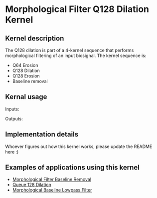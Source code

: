 # Morphological Filter Q128 Dilation Kernel

## Kernel description

The Q128 dilation is part of a 4-kernel sequence that performs morphological filtering of an input biosignal. The kernel sequence is:
* Q64 Erosion
* Q128 Dilation
* Q128 Erosion
* Baseline removal

## Kernal usage

Inputs:


Outputs:


## Implementation details

Whoever figures out how this kernel works, please update the README here :)

## Examples of applications using this kernel

* [Morphological Filter Baseline Removal](https://eslgit.epfl.ch/esl/architectures-and-systems/accelerators/cgra/vwr2a_kernel_examples/mf_baseline_rm/src/morph_filter.c)
* [Queue 128 Dilation](https://eslgit.epfl.ch/esl/architectures-and-systems/accelerators/cgra/vwr2a_kernel_examples/queue_128_dilation/src/morph_filter.c)
* [Morphological Baseline Lowpass Filter](https://eslgit.epfl.ch/esl/architectures-and-systems/accelerators/cgra/vwr2a_kernel_examples/mf_baseline_lp_filter_cgra_1l/src/morph_filter.c)



